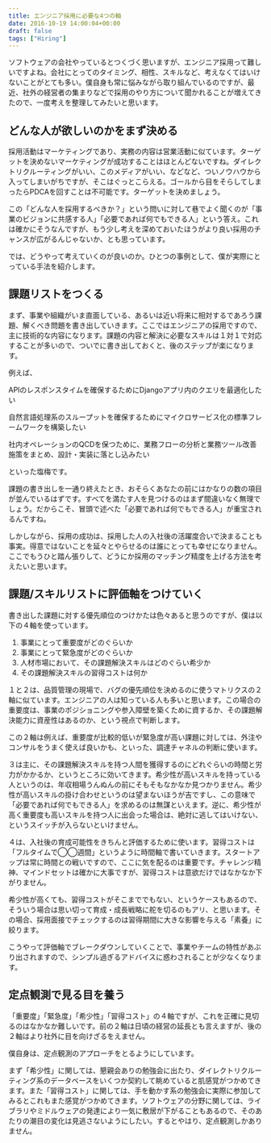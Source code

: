 ```yaml
---
title: エンジニア採用に必要な4つの軸
date: 2016-10-19 14:00:04+00:00
draft: false
tags: ["Hiring"]
---
```

ソフトウェアの会社やっているとつくづく思いますが、エンジニア採用って難しいですよね。会社にとってのタイミング、相性、スキルなど、考えなくてはいけないことがとても多い。僕自身も常に悩みながら取り組んでいるのですが、最近、社外の経営者の集まりなどで採用のやり方について聞かれることが増えてきたので、一度考えを整理してみたいと思います。

## どんな人が欲しいのかをまず決める

採用活動はマーケティングであり、実務の内容は営業活動に似ています。ターゲットを決めないマーケティングが成功することはほとんどないですね。ダイレクトリクルーティングがいい、このメディアがいい、などなど、ついノウハウから入ってしまいがちですが、そこはぐっとこらえる。ゴールから目をそらしてしまったらPDCAを回すことは不可能です。ターゲットを決めましょう。

この「どんな人を採用するべきか？」という問いに対して巷でよく聞くのが「事業のビジョンに共感する人」「必要であれば何でもできる人」という答え。これは確かにそうなんですが、もう少し考えを深めておいたほうがより良い採用のチャンスが広がるんじゃないか、とも思っています。

では、どうやって考えていくのが良いのか。ひとつの事例として、僕が実際にとっている手法を紹介します。

## 課題リストをつくる

まず、事業や組織がいま直面している、あるいは近い将来に相対するであろう課題、解くべき問題を書き出していきます。ここではエンジニアの採用ですので、主に技術的な内容になります。課題の内容と解決に必要なスキルは１対１で対応することが多いので、ついでに書き出しておくと、後のステップが楽になります。

例えば、

APIのレスポンスタイムを確保するためにDjangoアプリ内のクエリを最適化したい

自然言語処理系のスループットを確保するためにマイクロサービス化の標準フレームワークを構築したい

社内オペレーションのQCDを保つために、業務フローの分析と業務ツール改善施策をまとめ、設計・実装に落とし込みたい

といった塩梅です。

課題の書き出しを一通り終えたとき、おそらくあなたの前にはかなりの数の項目が並んでいるはずです。すべてを満たす人を見つけるのはまず間違いなく無理でしょう。だからこそ、冒頭で述べた「必要であれば何でもできる人」が重宝されるんですね。

しかしながら、採用の成功は、採用した人の入社後の活躍度合いで決まることも事実。得意ではないことを延々とやらせるのは誰にとっても幸せになりません。ここでもうひと踏ん張りして、どうにか採用のマッチング精度を上げる方法を考えたいと思います。

## 課題/スキルリストに評価軸をつけていく

書き出した課題に対する優先順位のつけかたは色々あると思うのですが、僕は以下の４軸を使っています。

1. 事業にとって重要度がどのぐらいか
2. 事業にとって緊急度がどのぐらいか
3. 人材市場において、その課題解決スキルはどのぐらい希少か
4. その課題解決スキルの習得コストは何か

１と２は、品質管理の現場で、バグの優先順位を決めるのに使うマトリクスの２軸に似ています。エンジニアの人は知っている人も多いと思います。この場合の重要度は、事業のポジショニングや参入障壁を築くために資するか、その課題解決能力に資産性はあるのか、という視点で判断します。

この２軸は例えば、重要度が比較的低いが緊急度が高い課題に対しては、外注やコンサルをうまく使えば良いかも、といった、調達チャネルの判断に使います。

３は主に、その課題解決スキルを持つ人間を獲得するのにどれぐらいの時間と労力がかかるか、というところに効いてきます。希少性が高いスキルを持っている人というのは、年収相場うんぬんの前にそもそもなかなか見つかりません。希少性が高いスキルの掛け合わせというのは望まないほうが吉ですし、この意味で「必要であれば何でもできる人」を求めるのは無謀といえます。逆に、希少性が高く重要度も高いスキルを持つ人に出会った場合は、絶対に逃してはいけない、というスイッチが入らないといけません。

４は、入社後の育成可能性をきちんと評価するために使います。習得コストは「フルタイムで◯◯週間」というように時間軸で書いていきます。スタートアップは常に時間との戦いですので、ここに気を配るのは重要です。チャレンジ精神、マインドセットは確かに大事ですが、習得コストは意欲だけではなかなか下がりません。

希少性が高くても、習得コストがそこまででもない、というケースもあるので、そういう場合は思い切って育成・成長戦略に舵を切るのもアリ、と思います。その場合、採用面接でチェックするのは習得期間に大きな影響を与える「素養」に絞ります。

こうやって評価軸でブレークダウンしていくことで、事業やチームの特性があぶり出されますので、シンプル過ぎるアドバイスに惑わされることが少なくなります。

## 定点観測で見る目を養う

「重要度」「緊急度」「希少性」「習得コスト」の４軸ですが、これを正確に見切るのはなかなか難しいです。前の２軸は日頃の経営の延長とも言えますが、後の２軸はより社外に目を向けざるをえません。

僕自身は、定点観測のアプローチをとるようにしています。

まず「希少性」に関しては、懇親会ありの勉強会に出たり、ダイレクトリクルーティング系のデータベースをいくつか契約して眺めていると肌感覚がつかめてきます。また「習得コスト」に関しては、手を動かす系の勉強会に実際に参加してみるとこれもまた感覚がつかめてきます。ソフトウェアの分野に関しては、ライブラリやミドルウェアの発達により一気に敷居が下がることもあるので、そのあたりの潮目の変化は見逃さないようにしたい。するとやはり、定点観測しかありません。
